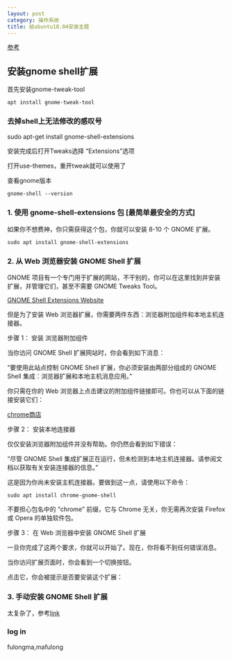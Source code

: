 ```yaml
---
layout: post
category: 操作系统
title: 给ubuntu18.04安装主题
---
```


[参考](https://linux.cn/article-9447-1.html#3_2189)

## 安装gnome shell扩展

首先安装gnome-tweak-tool

	apt install gnome-tweak-tool

### 去掉shell上无法修改的感叹号
sudo apt-get install gnome-shell-extensions

安装完成后打开Tweaks选择 “Extensions”选项

打开use-themes，重开tweak就可以使用了

查看gnome版本

```
gnome-shell --version

```

### 1. 使用 gnome-shell-extensions 包 [最简单最安全的方式]
如果你不想费神，你只需获得这个包，你就可以安装 8-10 个 GNOME 扩展。
```
sudo apt install gnome-shell-extensions
```


### 2. 从 Web 浏览器安装 GNOME Shell 扩展
GNOME 项目有一个专门用于扩展的网站，不干别的，你可以在这里找到并安装扩展，并管理它们，甚至不需要 GNOME Tweaks Tool。


[GNOME Shell Extensions Website](https://extensions.gnome.org/)

但是为了安装 Web 浏览器扩展，你需要两件东西：浏览器附加组件和本地主机连接器。

步骤 1： 安装 浏览器附加组件

当你访问 GNOME Shell 扩展网站时，你会看到如下消息：

“要使用此站点控制 GNOME Shell 扩展，你必须安装由两部分组成的 GNOME Shell 集成：浏览器扩展和本地主机消息应用。”

你只需在你的 Web 浏览器上点击建议的附加组件链接即可。你也可以从下面的链接安装它们：

[chrome商店](https://chrome.google.com/webstore/detail/gnome-shell-integration/gphhapmejobijbbhgpjhcjognlahblep)

步骤 2： 安装本地连接器

仅仅安装浏览器附加组件并没有帮助。你仍然会看到如下错误：

“尽管 GNOME Shell 集成扩展正在运行，但未检测到本地主机连接器。请参阅文档以获取有关安装连接器的信息。”

这是因为你尚未安装主机连接器。要做到这一点，请使用以下命令：

	sudo apt install chrome-gnome-shell

不要担心包名中的 “chrome” 前缀，它与 Chrome 无关，你无需再次安装 Firefox 或 Opera 的单独软件包。

步骤 3： 在 Web 浏览器中安装 GNOME Shell 扩展

一旦你完成了这两个要求，你就可以开始了。现在，你将看不到任何错误消息。

当你访问扩展页面时，你会看到一个切换按钮。

点击它，你会被提示是否要安装这个扩展：

### 3. 手动安装 GNOME Shell 扩展
太复杂了，参考[link](https://linux.cn/article-9447-1.html#3_2189)

### log in

fulongma,mafulong


